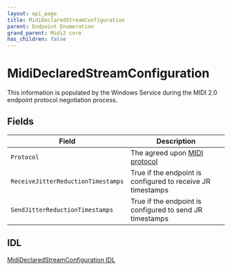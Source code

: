 ```yaml
---
layout: api_page
title: MidiDeclaredStreamConfiguration
parent: Endpoint Enumeration
grand_parent: Midi2 core
has_children: false
---
```


# MidiDeclaredStreamConfiguration

This information is populated by the Windows Service during the MIDI 2.0 endpoint protocol negotiation process.

## Fields

| Field | Description |
| --------------- | ----------- |
| `Protocol` | The agreed upon [MIDI protocol](MidiProtocolEnum.md) |
| `ReceiveJitterReductionTimestamps` | True if the endpoint is configured to receive JR timestamps |
| `SendJitterReductionTimestamps` | True if the endpoint is configured to send JR timestamps |

## IDL

[MidiDeclaredStreamConfiguration IDL](https://github.com/microsoft/MIDI/blob/main/src/app-sdk/winrt-core/MidiDeclaredStreamConfiguration.idl)

